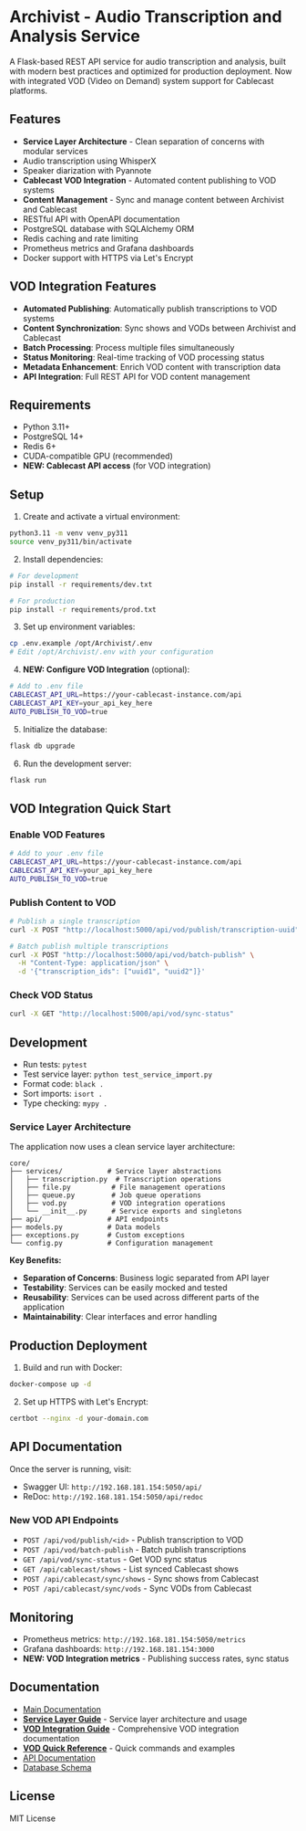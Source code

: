 # Archivist - Audio Transcription and Analysis Service

A Flask-based REST API service for audio transcription and analysis, built with modern best practices and optimized for production deployment. Now with integrated VOD (Video on Demand) system support for Cablecast platforms.

## Features

- **Service Layer Architecture** - Clean separation of concerns with modular services
- Audio transcription using WhisperX
- Speaker diarization with Pyannote
- **Cablecast VOD Integration** - Automated content publishing to VOD systems
- **Content Management** - Sync and manage content between Archivist and Cablecast
- RESTful API with OpenAPI documentation
- PostgreSQL database with SQLAlchemy ORM
- Redis caching and rate limiting
- Prometheus metrics and Grafana dashboards
- Docker support with HTTPS via Let's Encrypt

## VOD Integration Features

- **Automated Publishing**: Automatically publish transcriptions to VOD systems
- **Content Synchronization**: Sync shows and VODs between Archivist and Cablecast
- **Batch Processing**: Process multiple files simultaneously
- **Status Monitoring**: Real-time tracking of VOD processing status
- **Metadata Enhancement**: Enrich VOD content with transcription data
- **API Integration**: Full REST API for VOD content management

## Requirements

- Python 3.11+
- PostgreSQL 14+
- Redis 6+
- CUDA-compatible GPU (recommended)
- **NEW: Cablecast API access** (for VOD integration)

## Setup

1. Create and activate a virtual environment:
```bash
python3.11 -m venv venv_py311
source venv_py311/bin/activate
```

2. Install dependencies:
```bash
# For development
pip install -r requirements/dev.txt

# For production
pip install -r requirements/prod.txt
```

3. Set up environment variables:
```bash
cp .env.example /opt/Archivist/.env
# Edit /opt/Archivist/.env with your configuration
```

4. **NEW: Configure VOD Integration** (optional):
```bash
# Add to .env file
CABLECAST_API_URL=https://your-cablecast-instance.com/api
CABLECAST_API_KEY=your_api_key_here
AUTO_PUBLISH_TO_VOD=true
```

5. Initialize the database:
```bash
flask db upgrade
```

6. Run the development server:
```bash
flask run
```

## VOD Integration Quick Start

### Enable VOD Features
```bash
# Add to your .env file
CABLECAST_API_URL=https://your-cablecast-instance.com/api
CABLECAST_API_KEY=your_api_key_here
AUTO_PUBLISH_TO_VOD=true
```

### Publish Content to VOD
```bash
# Publish a single transcription
curl -X POST "http://localhost:5000/api/vod/publish/transcription-uuid"

# Batch publish multiple transcriptions
curl -X POST "http://localhost:5000/api/vod/batch-publish" \
  -H "Content-Type: application/json" \
  -d '{"transcription_ids": ["uuid1", "uuid2"]}'
```

### Check VOD Status
```bash
curl -X GET "http://localhost:5000/api/vod/sync-status"
```

## Development

- Run tests: `pytest`
- Test service layer: `python test_service_import.py`
- Format code: `black .`
- Sort imports: `isort .`
- Type checking: `mypy .`

### Service Layer Architecture

The application now uses a clean service layer architecture:

```
core/
├── services/           # Service layer abstractions
│   ├── transcription.py  # Transcription operations
│   ├── file.py          # File management operations
│   ├── queue.py         # Job queue operations
│   ├── vod.py           # VOD integration operations
│   └── __init__.py      # Service exports and singletons
├── api/                # API endpoints
├── models.py           # Data models
├── exceptions.py       # Custom exceptions
└── config.py           # Configuration management
```

**Key Benefits:**
- **Separation of Concerns**: Business logic separated from API layer
- **Testability**: Services can be easily mocked and tested
- **Reusability**: Services can be used across different parts of the application
- **Maintainability**: Clear interfaces and error handling

## Production Deployment

1. Build and run with Docker:
```bash
docker-compose up -d
```

2. Set up HTTPS with Let's Encrypt:
```bash
certbot --nginx -d your-domain.com
```

## API Documentation

Once the server is running, visit:
- Swagger UI: `http://192.168.181.154:5050/api/`
- ReDoc: `http://192.168.181.154:5050/api/redoc`

### New VOD API Endpoints

- `POST /api/vod/publish/<id>` - Publish transcription to VOD
- `POST /api/vod/batch-publish` - Batch publish transcriptions
- `GET /api/vod/sync-status` - Get VOD sync status
- `GET /api/cablecast/shows` - List synced Cablecast shows
- `POST /api/cablecast/sync/shows` - Sync shows from Cablecast
- `POST /api/cablecast/sync/vods` - Sync VODs from Cablecast

## Monitoring

- Prometheus metrics: `http://192.168.181.154:5050/metrics`
- Grafana dashboards: `http://192.168.181.154:3000`
- **NEW: VOD Integration metrics** - Publishing success rates, sync status

## Documentation

- [Main Documentation](README.md)
- **[Service Layer Guide](docs/SERVICE_LAYER.md)** - Service layer architecture and usage
- **[VOD Integration Guide](docs/CABLECAST_VOD_INTEGRATION.md)** - Comprehensive VOD integration documentation
- **[VOD Quick Reference](docs/VOD_QUICK_REFERENCE.md)** - Quick commands and examples
- [API Documentation](core/api_docs.py)
- [Database Schema](core/models.py)

## License

MIT License 